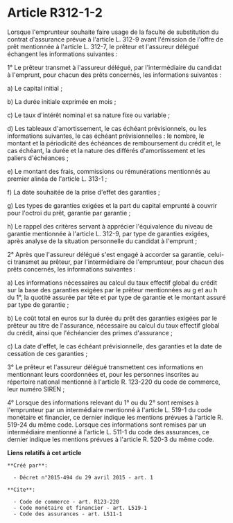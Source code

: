 # Article R312-1-2

Lorsque l'emprunteur souhaite faire usage de la faculté de substitution du contrat d'assurance prévue à l'article L. 312-9
avant l'émission de l'offre de prêt mentionnée à l'article L. 312-7, le prêteur et l'assureur délégué échangent les
informations suivantes :

1° Le prêteur transmet à l'assureur délégué, par l'intermédiaire du candidat à l'emprunt, pour chacun des prêts concernés,
les informations suivantes :

a) Le capital initial ;

b) La durée initiale exprimée en mois ;

c) Le taux d'intérêt nominal et sa nature fixe ou variable ;

d) Les tableaux d'amortissement, le cas échéant prévisionnels, ou les informations suivantes, le cas échéant
prévisionnelles : le nombre, le montant et la périodicité des échéances de remboursement du crédit et, le cas échéant, la
durée et la nature des différés d'amortissement et les paliers d'échéances ;

e) Le montant des frais, commissions ou rémunérations mentionnés au premier alinéa de l'article L. 313-1 ;

f) La date souhaitée de la prise d'effet des garanties ;

g) Les types de garanties exigées et la part du capital emprunté à couvrir pour l'octroi du prêt, garantie par garantie ;

h) Le rappel des critères servant à apprécier l'équivalence du niveau de garantie mentionnée à l'article L. 312-9, par type
de garanties exigées, après analyse de la situation personnelle du candidat à l'emprunt ;

2° Après que l'assureur délégué s'est engagé à accorder sa garantie, celui-ci transmet au prêteur, par l'intermédiaire de
l'emprunteur, pour chacun des prêts concernés, les informations suivantes :

a) Les informations nécessaires au calcul du taux effectif global du crédit sur la base des garanties exigées par le prêteur
mentionnées au g et au h du 1°, la quotité assurée par tête et par type de garantie et le montant assuré par type de
garantie ;

b) Le coût total en euros sur la durée du prêt des garanties exigées par le prêteur au titre de l'assurance, nécessaire au
calcul du taux effectif global du crédit, ainsi que l'échéancier des primes d'assurance ;

c) La date d'effet, le cas échéant prévisionnelle, des garanties et la date de cessation de ces garanties ;

3° Le prêteur et l'assureur délégué transmettent ces informations en mentionnant leurs coordonnées et, pour les personnes
inscrites au répertoire national mentionné à l'article R. 123-220 du code de commerce, leur numéro SIREN ;

4° Lorsque des informations relevant du 1° ou du 2° sont remises à l'emprunteur par un intermédiaire mentionné à l'article L.
519-1 du code monétaire et financier, ce dernier indique les mentions prévues à l'article R. 519-24 du même code. Lorsque ces
informations sont remises par un intermédiaire mentionné à l'article L. 511-1 du code des assurances, ce dernier indique les
mentions prévues à l'article R. 520-3 du même code.

**Liens relatifs à cet article**

	**Créé par**:

	  - Décret n°2015-494 du 29 avril 2015 - art. 1

	**Cite**:

	  - Code de commerce - art. R123-220
	  - Code monétaire et financier - art. L519-1
	  - Code des assurances - art. L511-1
